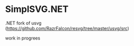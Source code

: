 # SimplSVG.NET

.NET fork of usvg (https://github.com/RazrFalcon/resvg/tree/master/usvg/src)

work in progrees